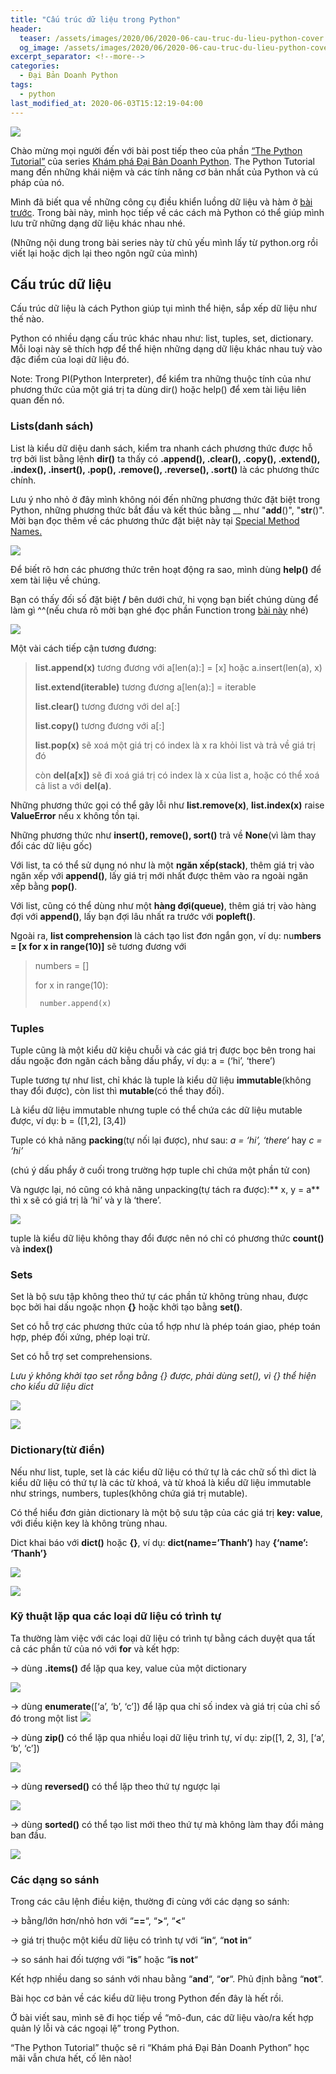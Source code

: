 ```yaml
---
title: "Cấu trúc dữ liệu​ trong Python"
header:
  teaser: /assets/images/2020/06/2020-06-cau-truc-du-lieu-python-cover.webp
  og_image: /assets/images/2020/06/2020-06-cau-truc-du-lieu-python-cover.webp
excerpt_separator: <!--more-->
categories:
  - Đại Bản Doanh Python
tags:
  - python
last_modified_at: 2020-06-03T15:12:19-04:00
---
```


![](/assets/images/2020/06/2020-06-cau-truc-du-lieu-python-cover.webp)

Chào mừng mọi người đến với bài post tiếp theo của phần [“The Python Tutorial”](https://docs.python.org/3/tutorial/) của series [Khám phá Đại Bản Doanh Python](https://graphicdthanh.github.io/python/dai-ban-doanh-python/2020/07/dai-ban-doanh-python-series-overview.html). The Python Tutorial mang đến những khái niệm và các tính năng cơ bản nhất của Python và cú pháp của nó.

Mình đã biết qua về những công cụ điều khiển luồng dữ liệu và hàm ở [bài trước](https://graphicdthanh.github.io/python/dai-ban-doanh-python/2020/03/dieu-khien-luong-du-lieu-python.html). Trong bài này, mình học tiếp về các cách mà Python có thể giúp mình lưu trữ những dạng dữ liệu khác nhau nhé.

(Những nội dung trong bài series này từ chủ yếu mình lấy từ python.org rồi viết lại hoặc dịch lại theo ngôn ngữ của mình)

## Cấu trúc dữ liệu

Cấu trúc dữ liệu là cách Python giúp tụi mình thể hiện, sắp xếp dữ liệu như thế nào.

Python có nhiều dạng cấu trúc khác nhau như: list, tuples, set, dictionary. Mỗi loại này sẽ thích hợp để thể hiện những dạng dữ liệu khác nhau tuỳ vào đặc điểm của loại dữ liệu đó.

Note: Trong PI(Python Interpreter), để kiểm tra những thuộc tính của như phương thức của một giá trị ta dùng dir() hoặc help() để xem tài liệu liên quan đến nó.

### Lists(danh sách)

List là kiểu dữ diệu danh sách, kiểm tra nhanh cách phương thức được hỗ trợ bởi list bằng lệnh **dir()** ta thấy có **.append(), .clear(), .copy(), .extend(), .index(), .insert(), .pop(), .remove(), .reverse(), .sort()** là các phương thức chính.

Lưu ý nho nhỏ ở đây mình không nói đến những phương thức đặt biệt trong Python, những phương thức bắt đầu và kết thúc bằng __ như "__add__()", "__str__()". Mời bạn đọc thêm về các phương thức đặt biệt này tại [Special Method Names.](https://docs.python.org/3/reference/datamodel.html#special-method-names)

![](/assets/images/2020/06/2020-06-cau-truc-du-lieu-python-image-1-list.webp)

Để biết rõ hơn các phương thức trên hoạt động ra sao, mình dùng **help()** để xem tài liệu về chúng.

Bạn có thấy đối số đặt biệt **/** bên dưới chứ, hi vọng bạn biết chúng dùng để làm gì ^^(nếu chưa rõ mời bạn ghé đọc phần Function trong [bài này](https://graphicdthanh.github.io/python/dai-ban-doanh-python/2020/03/dieu-khien-luong-du-lieu-python.html) nhé)

![](/assets/images/2020/06/2020-06-cau-truc-du-lieu-python-image-2-list-2.webp)

Một vài cách tiếp cận tương đương:

> **list.append(x)** tương đương với a[len(a):] = [x] hoặc a.insert(len(a), x)
>
> **list.extend(iterable)** tương đương a[len(a):] = iterable
>
> **list.clear()** tương đương với del a[:]
>
> **list.copy()** tương đương với a[:]
>
> **list.pop(x)** sẽ xoá một giá trị có index là x ra khỏi list và trả về giá trị đó
>
>còn **del(a[x])** sẽ đi xoá giá trị có index là x của list a, hoặc có thể xoá cả list a với **del(a)**.

Những phương thức gọi có thể gây lỗi như **list.remove(x)**, **list.index(x)** raise **ValueError** nếu x không tồn tại.

Những phương thức như **insert(), remove(), sort()** trả về **None**(vì làm thay đổi các dữ liệu gốc)

Với list, ta có thể sử dụng nó như là một **ngăn xếp(stack)**, thêm giá trị vào ngăn xếp với **append()**, lấy giá trị mới nhất được thêm vào ra ngoài ngăn xếp bằng **pop()**.

Với list, cũng có thể dùng như một **hàng đợi(queue)**, thêm giá trị vào hàng đợi với **append()**, lấy bạn đợi lâu nhất ra trước với **popleft()**.

Ngoài ra, **list comprehension** là cách tạo list đơn ngắn gọn, ví dụ: nu**mbers = [x for x in range(10)]** sẽ tương đương với

>
> numbers = []
>
> for x in range(10):
>
>      number.append(x)

### Tuples

Tuple cũng là một kiểu dữ kiệu chuỗi và các giá trị được bọc bên trong hai dấu ngoặc đơn ngăn cách bằng dấu phẩy, ví dụ: a = (‘hi’, ‘there’)

Tuple tương tự như list, chỉ khác là tuple là kiểu dữ liệu **immutable**(không thay đổi được), còn list thì **mutable**(có thể thay đối).

Là kiểu dữ liệu immutable nhưng tuple có thể chứa các dữ liệu mutable được, ví dụ: b = ([1,2], [3,4])

Tuple có khả năng **packing**(tự nối lại được), như sau: *a = ‘hi’, ‘there‘* hay *c = ‘hi’*

(chú ý dấu phẩy ở cuối trong trường hợp tuple chỉ chứa một phần tử con)

Và ngược lại, nó cũng có khả năng unpacking(tự tách ra được):** x, y = a** thì x sẽ có giá trị là ‘hi’ và y là ‘there’.

![](/assets/images/2020/06/2020-06-cau-truc-du-lieu-python-image-3-tuple.webp)

tuple là kiểu dữ liệu không thay đổi được nên nó chỉ có phương thức **count()** và **index()**

### Sets

Set là bộ sưu tập không theo thứ tự các phần tử không trùng nhau, được bọc bởi hai dấu ngoặc nhọn **{}** hoặc khởi tạo bằng **set()**.

Set có hỗ trợ các phương thức của tổ hợp như là phép toán giao, phép toán hợp, phép đối xứng, phép loại trừ.

Set có hỗ trợ set comprehensions.

*Lưu ý không khởi tạo set rỗng bằng {} được, phải dùng set(), vì {} thể hiện cho kiểu dữ liệu dict*

![](/assets/images/2020/06/2020-06-cau-truc-du-lieu-python-image-4-set-1.webp)

![](/assets/images/2020/06/2020-06-cau-truc-du-lieu-python-image-5-set-2.webp)

### Dictionary(từ điển)

Nếu như list, tuple, set là các kiểu dữ liệu có thứ tự là các chữ số thì dict là kiểu dữ liệu có thứ tự là các từ khoá, và từ khoá là kiểu dữ liệu immutable như strings, numbers, tuples(không chứa giá trị mutable).

Có thể hiểu đơn giản dictionary là một bộ sưu tập của các giá trị **key: value**, với điều kiện key là không trùng nhau.

Dict khai báo với **dict()** hoặc **{}**, ví dụ: **dict(name=’Thanh’)** hay **{‘name’: ‘Thanh’}**

![](/assets/images/2020/06/2020-06-cau-truc-du-lieu-python-image-6-dict-1.webp)

![](/assets/images/2020/06/2020-06-cau-truc-du-lieu-python-image-7-dict-2.webp)

### Kỹ thuật lặp qua các loại dữ liệu có trình tự

Ta thường làm việc với các loại dữ liệu có trình tự bằng cách duyệt qua tất cả các phần tử của nó với **for** và kết hợp:

→ dùng **.items()** để lặp qua key, value của một dictionary

![](/assets/images/2020/06/2020-06-cau-truc-du-lieu-python-image-8-loop-1.webp)

→ dùng **enumerate**([‘a’, ‘b’, ‘c’]) để lặp qua chỉ số index và giá trị của chỉ số đó trong một list
![](/assets/images/2020/06/2020-06-cau-truc-du-lieu-python-image-9-loop-2.webp)

→ dùng **zip()** có thể lặp qua nhiều loại dữ liệu trình tự, ví dụ: zip([1, 2, 3], [‘a’, ‘b’, ‘c’])

![](/assets/images/2020/06/2020-06-cau-truc-du-lieu-python-image-10-loop-3.webp)

→ dùng **reversed()** có thể lặp theo thứ tự ngược lại

![](/assets/images/2020/06/2020-06-cau-truc-du-lieu-python-image-11-loop-4.webp)

→ dùng **sorted()** có thể tạo list mới theo thứ tự mà không làm thay đổi mảng ban đầu.

![](/assets/images/2020/06/2020-06-cau-truc-du-lieu-python-image-12-loop-5.webp)

### Các dạng so sánh

Trong các câu lệnh điều kiện, thường đi cùng với các dạng so sánh:

→ bằng/lớn hơn/nhỏ hơn với “**==**“,  “**>**“, “**<**“

→ giá trị thuộc một kiểu dữ liệu có trình tự với “**in**“, “**not in**“

→ so sánh hai đối tượng với “**is**” hoặc “**is not**“

Kết hợp nhiều dang so sánh với nhau bằng “**and**“, “**or**“. Phủ định bằng “**not**“.



Bài học cơ bản về các kiểu dữ liệu trong Python đến đây là hết rồi.

Ở bài viết sau, mình sẽ đi học tiếp về “mô-đun, các dữ liệu vào/ra kết hợp quản lý lỗi và các ngoại lệ” trong Python.

“The Python Tutorial” thuộc sê ri “Khám phá Đại Bản Doanh Python” học mãi vẫn chưa hết, cố lên nào!